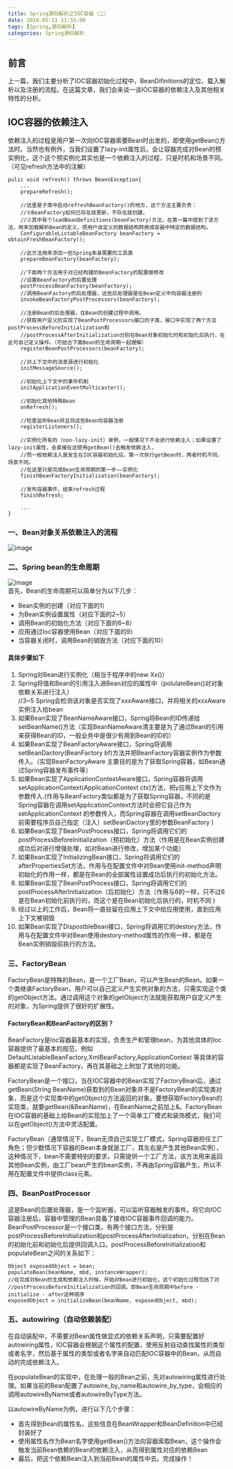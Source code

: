 ```yaml
---
title: Spring源码解析之IOC容器（二）
date: 2018-05-11 11:53:00  
tags: [Spring,源码解析]    
categories: Spring源码解析
---
```

## 前言
上一篇，我们主要分析了IOC容器初始化过程中，BeanDifinitions的定位、载入解析以及注册的流程。在这篇文章，我们会来谈一谈IOC容器的依赖注入及其他相关特性的分析。

## IOC容器的依赖注入
依赖注入的过程是用户第一次向IOC容器索要Bean时出发的，即使用getBean()方法时。当然也有例外，当我们设置了lazy-init属性后，会让容器完成对Bean的预实例化，这个这个预实例化其实也是一个依赖注入的过程，只是时机和场景不同。（可见refresh方法中的注解）  
<!-- more -->

```
pulic void refresh() throws BeansException{
    ...
    prepareRefresh();
    
    //这里是子类中启动refreshBeanFactory()的地方，这个方法主要负责：
    //①BeanFactory如何已存在就更新，不存在就创建。
    //②其中有个loadBeanDefinitions(beanFactory)方法，在第一篇中提到了该方法，用来加载解析Bean的定义，把用户自定义的数据结构转换成容器中特定的数据结构。
    ConfigurableListableBeanFactory beanFactory = obtainFreshBeanFactory();
    
    //此方法用来添加一些Spring本身需要的工具类
    prepareBeanFactory(beanFactory);
    
    //下面两个方法用于对已经构建的BeanFactory的配置做修改
    //设置BeanFactory的后置处理
    postProcessBeanFactory(beanFactory);
    //调用BeanFactory的后处理器，这些后处理器是在Bean定义中向容器注册的
    invokeBeanFactoryPostProcessors(beanFactory);
    
    //注册Bean的后处理器，在Bean的创建过程中调用。
    //获取用户定义的实现了BeanPostProcessors接口的子类，接口中实现了两个方法postProcessBeforeInitialization和
    //postProcessAfterInitialization分别在Bean对象初始化时和初始化后执行，在此可自己定义操作。（可结合下面Bean的生命周期一起理解）
    registerBeanPostProcessors(beanFactory);
    
    //对上下文中的消息源进行初始化
    initMessageSource();
    
    //初始化上下文中的事件机制
    initApplicationEventMulticaster();
    
    //初始化其他特殊Bean
    onRefresh();
    
    //检查监听Bean并且将这些Bean向容器注册
    registerListeners();
    
    //实例化所有的（non-lazy-init）单例，一般情况下不会进行依赖注入；如果设置了lazy-init属性，会直接在这使用getBean()去触发依赖注入，
    //而一般依赖注入是发生在IOC容器初始化后，第一次执行getBean时，两者时机不同，场景不同。
    //在这里只是完成Bean生命周期的第一步——实例化
    finishBeanFactoryInitialization(beanFactory);
    
    //发布容器事件，结束refresh过程
    finishRefresh;
    
    ...
}
```

### 一、Bean对象关系依赖注入的流程
![image](http://osrmzp0jr.bkt.clouddn.com/%E4%BE%9D%E8%B5%96%E6%B3%A8%E5%85%A5%E6%B5%81%E7%A8%8B.png)


### 二、Spring bean的生命周期
![image](http://osrmzp0jr.bkt.clouddn.com/spring.jpg)   
首先，Bean的生命周期可以简单分为以下几步：  
- Bean实例的创建（对应下面的1）  
- 为Bean实例设置属性（对应下面的2~5）  
- 调用Bean的初始化方法（对应下面的6~8）  
- 应用通过Ioc容器使用Bean（对应下面的9）  
- 当容器关闭时，调用Bean的销毁方法（对应下面的10）    

#### 具体步骤如下
1. Spring对Bean进行实例化（相当于程序中的new Xx()）  
2. Spring将值和Bean的引用注入进Bean对应的属性中（polulateBean()对对象依赖关系进行注入）  
//3~5 Spring会检测该对象是否实现了xxxAware接口，并将相关的xxxAware实例注入给bean
3. 如果Bean实现了BeanNameAware接口，Spring将Bean的ID传递给setBeanName()方法（实现BeanNameAware清主要是为了通过Bean的引用来获得Bean的ID，一般业务中是很少有用到Bean的ID的）  
4. 如果Bean实现了BeanFactoryAware接口，Spring将调用setBeanDactory(BeanFactory bf)方法并把BeanFactory容器实例作为参数传入。（实现BeanFactoryAware 主要目的是为了获取Spring容器，如Bean通过Spring容器发布事件等）  
5. 如果Bean实现了ApplicationContextAware接口，Spring容器将调用setApplicationContext(ApplicationContext ctx)方法，把y应用上下文作为参数传入.(作用与BeanFactory类似都是为了获取Spring容器，不同的是Spring容器在调用setApplicationContext方法时会把它自己作为setApplicationContext 的参数传入，而Spring容器在调用setBeanDactory前需要程序员自己指定（注入）setBeanDactory里的参数BeanFactory )  
6. 如果Bean实现了BeanPostProcess接口，Spring将调用它们的postProcessBeforeInitialization（预初始化）方法（作用是在Bean实例创建成功后对进行增强处理，如对Bean进行修改，增加某个功能）  
7. 如果Bean实现了InitializingBean接口，Spring将调用它们的afterPropertiesSet方法，作用与在配置文件中对Bean使用init-method声明初始化的作用一样，都是在Bean的全部属性设置成功后执行的初始化方法。  
8. 如果Bean实现了BeanPostProcess接口，Spring将调用它们的postProcessAfterInitialization（后初始化）方法（作用与6的一样，只不过6是在Bean初始化前执行的，而这个是在Bean初始化后执行的，时机不同 )  
9. 经过以上的工作后，Bean将一直驻留在应用上下文中给应用使用，直到应用上下文被销毁  
10. 如果Bean实现了DispostbleBean接口，Spring将调用它的destory方法，作用与在配置文件中对Bean使用destory-method属性的作用一样，都是在Bean实例销毁前执行的方法。  

### 三、FactoryBean
FactoryBean是特殊的Bean，是一个工厂Bean，可以产生Bean的Bean。如果一个类继承FactoryBean，用户可以自己定义产生实例对象的方法，只需实现这个类的getObject方法。通过调用这个对象的getObject方法就能获取用户自定义产生的对象，为Spring提供了很好的扩展性。  
#### FactoryBean和BeanFactory的区别？
BeanFactory是Ioc容器最基本的实现，负责生产和管理bean，为其他具体的Ioc容器提供了最基本的规范，例如DefaultListableBeanFactory,XmlBeanFactory,ApplicationContext 等具体的容器都是实现了BeanFactory，再在其基础之上附加了其他的功能。  

FactoryBean是一个接口，当在IOC容器中的Bean实现了FactoryBean后，通过getBean(String BeanName)获取到的Bean对象并不是FactoryBean的实现类对象，而是这个实现类中的getObject()方法返回的对象。要想获取FactoryBean的实现类，就要getBean(&BeanName)，在BeanName之前加上&。FactoryBean在IOC容器的基础上给Bean的实现加上了一个简单工厂模式和装饰模式，我们可以在getObject()方法中灵活配置。  

FactoryBean（通常情况下，Bean无须自己实现工厂模式，Spring容器担任工厂角色；但少数情况下容器的Bean本身就是工厂，其左右是产生其他Bean实例），这种情况下，bean不需要特别的要求，只需提供一个工厂方法，该方法用来返回其他Bean实例，由工厂bean产生的bean实例，不再由Spring容器产生，所以不用在配置文件中提供class元素。   

### 四、BeanPostProcessor
这是Bean的后置处理器，是一个监听器，可以监听容器触发的事件。将它向IOC容器注册后，容器中管理的Bean具备了接收IOC容器事件回调的能力。BeanPostProcessor是一个接口类，有两个接口方法，分别是postProcessBeforeInitialization和postProcessAfterInitialization，分别在Bean的初始化前和初始化后提供回调入口。postProcessBeforeInitialization和populateBean之间的关系如下：  

```
Object exposedObject = bean;  
populateBean(beanName, mbd, instanceWrapper);  
//在完成对Bean的生成和依赖注入时候，开始对Bean进行初始化，这个初始化过程包括了对
//postProcessBeforeInitialization的回调。即Bean生命周期中before - initialize - after这种顺序
exposedObject = initializeBean(beanName, exposedObject, mbd);
```

### 五、autowiring（自动依赖装配）
在自动装配中，不需要对Bean属性做显式的依赖关系声明，只需要配置好autowiring属性，IOC容器会根据这个属性的配置，使用反射自动查找属性的类型或者名字，然后基于属性的类型或者名字来自动匹配IOC容器中的Bean，从而自动的完成依赖注入。  

在populateBean的实现中，在处理一般的Bean之前，先对autowiring属性进行处理。如果当前的Bean配置了autowire_by_name和autowire_by_type，会相应的调用autowireByName或者autowireByType方法。  

以autowireByName为例，进行以下几个步骤：  
- 首先得到Bean的属性名，这些信息在BeanWrapper和BeanDefinition中已经封装好了
- 使用属性名作为Bean名字使用getBean()方法向容器索取Bean，这个操作会触发当前Bean依赖的Bean的依赖注入，从而得到属性对应的依赖Bean
- 最后，把这个依赖Bean注入到当前Bean的属性中去。完成操作！